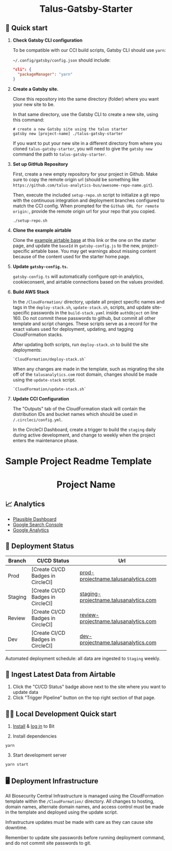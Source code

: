 <h1 align="center">
  Talus-Gatsby-Starter
</h1>

## 🚀 Quick start

1.  **Check Gatsby CLI configuration**

    To be compatible with our CCI build scripts, Gatsby CLI should use `yarn`:

    `~/.config/gatsby/config.json` should include:

    ```json
    "cli": {
      "packageManager": "yarn"
    }
    ```

2.  **Create a Gatsby site.**

    Clone this repository into the same directory (folder) where you want your new site to be.

    In that same directory, use the Gatsby CLI to create a new site, using this command:

    ```shell
    # create a new Gatsby site using the talus starter
    gatsby new [project-name] ./talus-gatsby-starter
    ```

    If you want to put your new site in a different directory from where you cloned `talus-gatsby-starter`, you will need to give the `gatsby new` command the path to `talus-gatsby-starter`.

3.  **Set up GitHub Repository**

    First, create a new empty repository for your project in Github. Make sure to copy the remote origin url (should be something like `https://github.com/talus-analytics-bus/awesome-repo-name.git`).

    Then, execute the included `setup-repo.sh` script to initialize a git repo with the continuous integration and deployment branches configured to match the CCI config. When prompted for the `Github URL for remote origin:`, provide the remote origin url for your repo that you copied.

    ```shell
    ./setup-repo.sh
    ```

4.  **Clone the example airtable**

    Clone the [example airtable base](https://airtable.com/apptYPkeoCz0lSn19/tblJV3LL08O5wNAHP/viwDPkxCqsqCF0nVi?blocks=hide) at this link
    or the one on the starter page, and update the `baseId` in `gatsby-config.js` to the new, project-specific airtable base. You may get
    warnings about missing content because of the content used for the starter home page.

5.  **Update `gatsby-config.ts`.**

    `gatsby-config.ts` will automatically configure opt-in analytics, cookieconsent, and airtable connections based on the values provided.

6.  **Build AWS Stack**

    In the `/CloudFormation/` directory, update all project specific names and tags in the `deploy-stack.sh`, `update-stack.sh`, scripts, and
    update site-specific passwords in the `build-stack.yaml` inside `authObject` on line 160. Do not commit these passwords to github, but commit all other template and
    script changes. These scripts serve as a record for the exact values used for deployment, updating, and tagging CloudFormation stacks.

    After updating both scripts, run `deploy-stack.sh` to build the site deployments:

    ```shell
    `CloudFormation/deploy-stack.sh`
    ```

    When any changes are made in the template, such as migrating the site off of the `talusanalytics.com` root domain, changes should be made
    using the `update-stack` script.

    ```shell
    `CloudFormation/update-stack.sh`
    ```

7.  **Update CCI Configuration**

    The "Outputs" tab of the CloudFormation stack will contain the distribution IDs and bucket names which should be used in `/.circleci/config.yml`.

    In the CircleCI Dashboard, create a trigger to build the `staging` daily during active development, and change to weekly when the project enters the maintenance phase.

# Sample Project Readme Template

<h1 align="center">
  Project Name
</h1>

## 📈 Analytics

- [Plausible Dashboard](#)
- [Google Search Console](#)
- [Google Analytics](#)

## 🚀 Deployment Status

| Branch  | CI/CD Status                      | Url                                         |
| ------- | --------------------------------- | ------------------------------------------- |
| Prod    | [Create CI/CD Badges in CircleCI] | [prod-projectname.talusanalytics.com](#)    |
| Staging | [Create CI/CD Badges in CircleCI] | [staging-projectname.talusanalytics.com](#) |
| Review  | [Create CI/CD Badges in CircleCI] | [review-projectname.talusanalytics.com](#)  |
| Dev     | [Create CI/CD Badges in CircleCI] | [dev-projectname.talusanalytics.com](#)     |

Automated deployment schedule: all data are ingested to `Staging` weekly.

## 📄 Ingest Latest Data from Airtable

1. Click the "CI/CD Status" badge above next to the site where you want to update data
2. Click "Trigger Pipeline" button on the top right section of that page.

## 👩‍💻 Local Development Quick start

1. [Install](https://bit.dev/docs/getting-started/installing-bit/installing-bit) & [log in](https://bit.dev/reference/reference/cli-reference/#login) to Bit

2. Install dependencies

```
yarn
```

3. Start development server

```
yarn start
```

## 🖥 Deployment Infrastructure

All Biosecurity Central Infrastructure is managed using the CloudFormation template within
the `/CloudFormation/` directory. All changes to hosting, domain names, alternate domain
names, and access control must be made in the template and deployed using the update script.

Infrastructure updates must be made with care as they can cause site downtime.

Remember to update site passwords before running deployment command, and do not commit site passwords to git.
